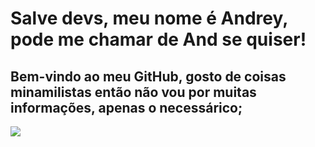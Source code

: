 # Salve devs, meu nome é Andrey, pode me chamar de And se quiser!
## Bem-vindo ao meu GitHub, gosto de coisas minamilistas então não vou por muitas informações, apenas o necessárico;
<img src="https://tenor.com/pt-BR/view/hollow-knight-club-penguin-dance-gif-23082629">

